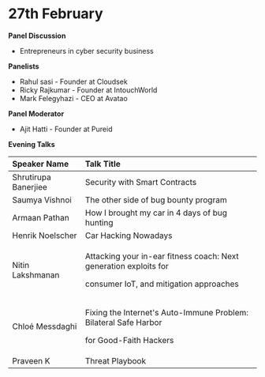 # 27th February

**Panel Discussion**

* Entrepreneurs in cyber security business

**Panelists** 

* Rahul sasi - Founder at Cloudsek
* Ricky Rajkumar - Founder at IntouchWorld 
* Mark Felegyhazi - CEO at Avatao 

**Panel Moderator** 

* Ajit Hatti - Founder at Pureid

 **Evening Talks**

<table>
  <thead>
    <tr>
      <th style="text-align:left">Speaker Name</th>
      <th style="text-align:left"><b>Talk Title</b>
      </th>
    </tr>
  </thead>
  <tbody>
    <tr>
      <td style="text-align:left">Shrutirupa Banerjiee</td>
      <td style="text-align:left">Security with Smart Contracts</td>
    </tr>
    <tr>
      <td style="text-align:left">Saumya Vishnoi</td>
      <td style="text-align:left">The other side of bug bounty program</td>
    </tr>
    <tr>
      <td style="text-align:left">Armaan Pathan</td>
      <td style="text-align:left">How I brought my car in 4 days of bug hunting</td>
    </tr>
    <tr>
      <td style="text-align:left">Henrik Noelscher</td>
      <td style="text-align:left">Car Hacking Nowadays</td>
    </tr>
    <tr>
      <td style="text-align:left">Nitin Lakshmanan</td>
      <td style="text-align:left">
        <p>Attacking your in-ear fitness coach: Next generation exploits for</p>
        <p>consumer IoT, and mitigation approaches</p>
      </td>
    </tr>
    <tr>
      <td style="text-align:left">Chloé Messdaghi</td>
      <td style="text-align:left">
        <p>Fixing the Internet's Auto-Immune Problem: Bilateral Safe Harbor</p>
        <p>for Good-Faith Hackers</p>
      </td>
    </tr>
    <tr>
      <td style="text-align:left">Praveen K</td>
      <td style="text-align:left">Threat Playbook</td>
    </tr>
  </tbody>
</table>